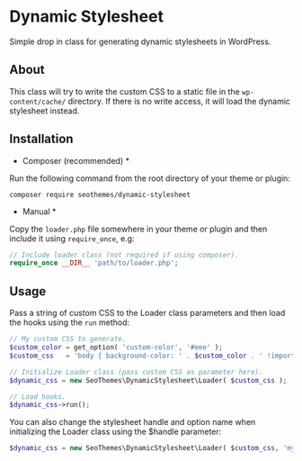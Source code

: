 # Dynamic Stylesheet

Simple drop in class for generating dynamic stylesheets in WordPress.

## About

This class will try to write the custom CSS to a static file in the `wp-content/cache/` directory. If there is no write access, it will load the dynamic stylesheet instead.

## Installation

* Composer (recommended) *

Run the following command from the root directory of your theme or plugin:

```shell
composer require seothemes/dynamic-stylesheet
```

* Manual *

Copy the `loader.php` file somewhere in your theme or plugin and then include it using `require_once`, e.g:

```php
// Include loader class (not required if using composer).
require_once __DIR__ 'path/to/loader.php';
```

## Usage

Pass a string of custom CSS to the Loader class parameters and then load the hooks using the `run` method:

```php
// My custom CSS to generate.
$custom_color = get_option( 'custom-color', '#eee' );
$custom_css   = 'body { background-color: ' . $custom_color . ' !important; }';

// Initialize Loader class (pass custom CSS as parameter here).
$dynamic_css = new SeoThemes\DynamicStylesheet\Loader( $custom_css );

// Load hooks.
$dynamic_css->run();
```

You can also change the stylesheet handle and option name when initializing the Loader class using the $handle parameter:

```php
$dynamic_css = new SeoThemes\DynamicStylesheet\Loader( $custom_css, 'my-prefix' );
```



